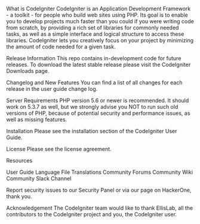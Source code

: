 What is CodeIgniter
CodeIgniter is an Application Development Framework - a toolkit - for people
who build web sites using PHP. Its goal is to enable you to develop projects
much faster than you could if you were writing code from scratch, by providing
a rich set of libraries for commonly needed tasks, as well as a simple
interface and logical structure to access these libraries. CodeIgniter lets
you creatively focus on your project by minimizing the amount of code needed
for a given task.

Release Information
This repo contains in-development code for future releases. To download the
latest stable release please visit the CodeIgniter Downloads page.

Changelog and New Features
You can find a list of all changes for each release in the user
guide change log.

Server Requirements
PHP version 5.6 or newer is recommended.
It should work on 5.3.7 as well, but we strongly advise you NOT to run
such old versions of PHP, because of potential security and performance
issues, as well as missing features.

Installation
Please see the installation section
of the CodeIgniter User Guide.

License
Please see the license
agreement.

Resources

User Guide
Language File Translations
Community Forums
Community Wiki
Community Slack Channel

Report security issues to our Security Panel
or via our page on HackerOne, thank you.

Acknowledgement
The CodeIgniter team would like to thank EllisLab, all the
contributors to the CodeIgniter project and you, the CodeIgniter user.

